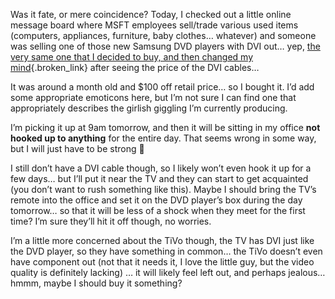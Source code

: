 Was it fate, or mere coincidence? Today, I checked out a little online message board where MSFT employees sell/trade various used items (computers, appliances, furniture, baby clothes&#8230; whatever) and someone was selling one of those new Samsung DVD players with DVI out&#8230; yep, [the very same one that I decided to buy, and then changed my mind](http://weblogs.asp.net/duncanma/posts/28158.aspx){.broken_link} after seeing the price of the DVI cables&#8230; 

It was around a month old and $100 off retail price&#8230; so I bought it. I&#8217;d add some appropriate emoticons here, but I&#8217;m not sure I can find one that appropriately describes the girlish giggling I&#8217;m currently producing.

I&#8217;m picking it up at 9am tomorrow, and then it will be sitting in my office **not hooked up to anything** for the entire day. That seems wrong in some way, but I will just have to be strong 🙂

I still don&#8217;t have a DVI cable though, so I likely won&#8217;t even hook it up for a few days&#8230; but I&#8217;ll put it near the TV and they can start to get acquainted (you don&#8217;t want to rush something like this). Maybe I should bring the TV&#8217;s remote into the office and set it on the DVD player&#8217;s box during the day tomorrow&#8230; so that it will be less of a shock when they meet for the first time? I&#8217;m sure they&#8217;ll hit it off though, no worries.

I&#8217;m a little more concerned about the TiVo though, the TV has DVI just like the DVD player, so they have something in common&#8230; the TiVo doesn&#8217;t even have component out (not that it needs it, I love the little guy, but the video quality is definitely lacking) &#8230; it will likely feel left out, and perhaps jealous&#8230; hmmm, maybe I should buy it something?